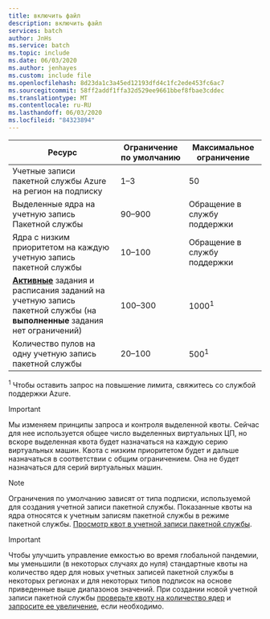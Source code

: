 ```yaml
---
title: включить файл
description: включить файл
services: batch
author: JnHs
ms.service: batch
ms.topic: include
ms.date: 06/03/2020
ms.author: jenhayes
ms.custom: include file
ms.openlocfilehash: 8d23da1c3a45ed12193dfd4c1fc2ede453fc6ac7
ms.sourcegitcommit: 58ff2addf1ffa32d529ee9661bbef8fbae3cddec
ms.translationtype: MT
ms.contentlocale: ru-RU
ms.lasthandoff: 06/03/2020
ms.locfileid: "84323894"
---
```

| **Ресурс** | **Ограничение по умолчанию** | **Максимальное ограничение** |
| --- | --- | --- |
| Учетные записи пакетной службы Azure на регион на подписку | 1–3 |50 |
| Выделенные ядра на учетную запись Пакетной службы | 90–900 | Обращение в службу поддержки |
| Ядра с низким приоритетом на каждую учетную запись пакетной службы | 10–100 | Обращение в службу поддержки |
| **[Активные](https://docs.microsoft.com/rest/api/batchservice/job/get#jobstate)** задания и расписания заданий на учетную запись пакетной службы (на **выполненные** задания нет ограничений) | 100–300 | 1000<sup>1</sup> |
| Количество пулов на одну учетную запись пакетной службы | 20–100 | 500<sup>1</sup> |

<sup>1</sup> Чтобы оставить запрос на повышение лимита, свяжитесь со службой поддержки Azure.

> [!IMPORTANT]
> Мы изменяем принципы запроса и контроля выделенной квоты.  Сейчас для нее используется общее число выделенных виртуальных ЦП, но вскоре выделенная квота будет назначаться на каждую серию виртуальных машин. Квота с низким приоритетом будет и дальше назначаться в соответствии с общим ограничением. Она не будет назначаться для серий виртуальных машин.

> [!NOTE]
> Ограничения по умолчанию зависят от типа подписки, используемой для создания учетной записи пакетной службы. Показанные квоты на ядра относятся к учетным записям пакетной службы в режиме пакетной службы. [Просмотр квот в учетной записи пакетной службы](../articles/batch/batch-quota-limit.md#view-batch-quotas).

> [!IMPORTANT]
> Чтобы улучшить управление емкостью во время глобальной пандемии, мы уменьшили (в некоторых случаях до нуля) стандартные квоты на количество ядер для новых учетных записей пакетной службы в некоторых регионах и для некоторых типов подписок на основе приведенные выше диапазонов значений. При создании новой учетной записи пакетной службы [проверьте квоту на количество ядер](../articles/batch/batch-quota-limit.md#view-batch-quotas) и [запросите ее увеличение](../articles/batch/batch-quota-limit.md#increase-a-quota), если необходимо. 

